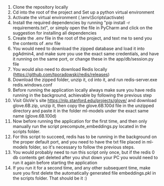 1. Clone the repository locally
2. Cd into the root of the project and Set up a python virtual environment
3. Activate the virtual environment (.\env\Scripts\activate)
3. Install the required dependencies by running "pip install -r requirements.txt", or simply open the file in PyCharm and click on the suggestion for installing all dependencies
4. Create the .env file in the root of the project, and text me to send you the contents of .env file
5. You would need to download the zipped database and load it into pgAdmin4, and make sure you use the exact same credentials, and have it running on the same port, or change these in the app/db/session.py file
6. You would also need to download Redis locally (https://github.com/tporadowski/redis/releases)
7. Download the zipped folder, unzip it, cd into it, and run redis-server.exe redis.windows.conf
8. Before running the application locally always make sure you have redis running in the background, achievable by following the previous step
9. Visit GloVe's site https://nlp.stanford.edu/projects/glove/ and download glove.6B.zip, unzip it, then copy the glove.6B.100d file in the unzipped directory and paste it in the folder ml-models under the exact same name (glove.6B.100d)
10. Now before running the application for the first time, and then only manually run the script precompute_embeddings.py located in the scripts folder.
12. For this script to succeed, redis has to be running in the background on the proper default port, and you need to have the txt file placed in ml-models folder, so it's necessary to follow the previous steps.
13. You would probably need to run this script only once, but if the redis 0 db contents get deleted after you shut down your PC you would need to run it again before starting the application
14. If you run it for a second time, and any other subsequent time, make sure you first delete the automatically generated file embeddings.pkl in the scripts folder.
That should be it :)
